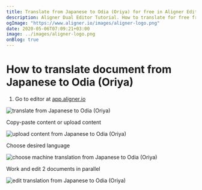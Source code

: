 ```yaml
---
title: Translate from Japanese to Odia (Oriya) for free in Aligner Editor
description: Aligner Dual Editor Tutorial. How to translate for free from Japanese to Odia (Oriya). Aligner is multilingual document management platform. 
ogImage: "https://www.aligner.io/images/aligner-logo.png"
date: 2020-05-06T07:09:21+03:00
image: ../images/aligner-logo.png
onBlog: true
---
```


# How to translate document from Japanese to Odia (Oriya)

1. Go to editor at [app.aligner.io](https://app.aligner.io "Aligner App web page")

![translate from Japanese to Odia (Oriya)](../aligner-blank-editor.png "translate from Japanese to Odia (Oriya)")

Copy-paste content or upload content

![upload content from Japanese to Odia (Oriya)](../aligner-uploaded-document.png "upload content from Japanese to Odia (Oriya)")

Choose desired language

![choose machine translation from Japanese to Odia (Oriya)](../aligner-language-dropdown.png "choose machine translation from Japanese to Odia (Oriya)")

Work and edit 2 documents in parallel

![edit translation from Japanese to Odia (Oriya)](../aligner-double-sitded-editor.png "edit translation from Japanese to Odia (Oriya)")


